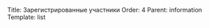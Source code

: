 Title: Зарегистрированные участники
Order: 4
Parent: information
Template: list
<!-- Status: hidden -->

